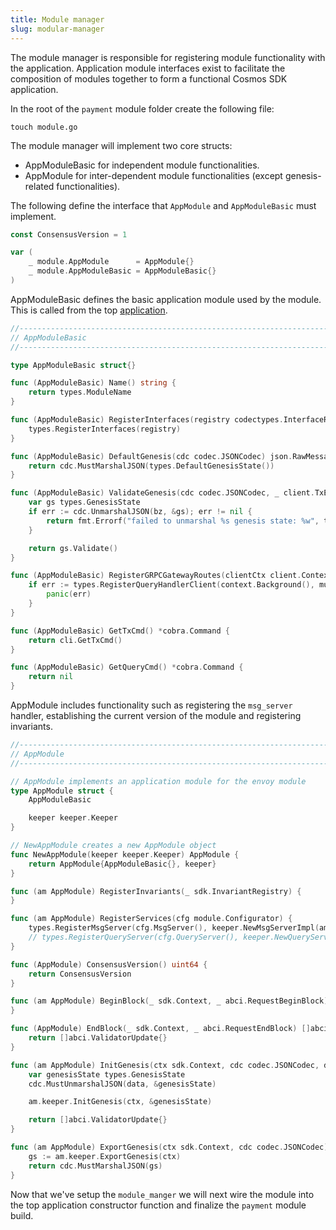 ```yaml
---
title: Module manager
slug: modular-manager
---
```


The module manager is responsible for registering module functionality with the application. Application module interfaces exist to facilitate the composition of modules together to form a functional Cosmos SDK application.

In the root of the `payment` module folder create the following file:

```
touch module.go
```

The module manager will implement two core structs:

-   AppModuleBasic for independent module functionalities.
-   AppModule for inter-dependent module functionalities (except genesis-related functionalities).

The following define the interface that `AppModule` and `AppModuleBasic` must implement.

```Go
const ConsensusVersion = 1

var (
	_ module.AppModule      = AppModule{}
	_ module.AppModuleBasic = AppModuleBasic{}
)
```

AppModuleBasic defines the basic application module used by the module. This is called from the top [application](app.md).

```Go
//------------------------------------------------------------------------------
// AppModuleBasic
//------------------------------------------------------------------------------

type AppModuleBasic struct{}

func (AppModuleBasic) Name() string {
	return types.ModuleName
}

func (AppModuleBasic) RegisterInterfaces(registry codectypes.InterfaceRegistry) {
	types.RegisterInterfaces(registry)
}

func (AppModuleBasic) DefaultGenesis(cdc codec.JSONCodec) json.RawMessage {
	return cdc.MustMarshalJSON(types.DefaultGenesisState())
}

func (AppModuleBasic) ValidateGenesis(cdc codec.JSONCodec, _ client.TxEncodingConfig, bz json.RawMessage) error {
	var gs types.GenesisState
	if err := cdc.UnmarshalJSON(bz, &gs); err != nil {
		return fmt.Errorf("failed to unmarshal %s genesis state: %w", types.ModuleName, err)
	}

	return gs.Validate()
}

func (AppModuleBasic) RegisterGRPCGatewayRoutes(clientCtx client.Context, mux *runtime.ServeMux) {
	if err := types.RegisterQueryHandlerClient(context.Background(), mux, types.NewQueryClient(clientCtx)); err != nil {
		panic(err)
	}
}

func (AppModuleBasic) GetTxCmd() *cobra.Command {
	return cli.GetTxCmd()
}

func (AppModuleBasic) GetQueryCmd() *cobra.Command {
	return nil
}
```

AppModule includes functionality such as registering the `msg_server` handler, establishing the current version of the module and registering invariants.

```Go
//------------------------------------------------------------------------------
// AppModule
//------------------------------------------------------------------------------

// AppModule implements an application module for the envoy module
type AppModule struct {
	AppModuleBasic

	keeper keeper.Keeper
}

// NewAppModule creates a new AppModule object
func NewAppModule(keeper keeper.Keeper) AppModule {
	return AppModule{AppModuleBasic{}, keeper}
}

func (am AppModule) RegisterInvariants(_ sdk.InvariantRegistry) {
}

func (am AppModule) RegisterServices(cfg module.Configurator) {
	types.RegisterMsgServer(cfg.MsgServer(), keeper.NewMsgServerImpl(am.keeper))
	// types.RegisterQueryServer(cfg.QueryServer(), keeper.NewQueryServerImpl(am.keeper))
}

func (AppModule) ConsensusVersion() uint64 {
	return ConsensusVersion
}

func (am AppModule) BeginBlock(_ sdk.Context, _ abci.RequestBeginBlock) {
}

func (AppModule) EndBlock(_ sdk.Context, _ abci.RequestEndBlock) []abci.ValidatorUpdate {
	return []abci.ValidatorUpdate{}
}

func (am AppModule) InitGenesis(ctx sdk.Context, cdc codec.JSONCodec, data json.RawMessage) []abci.ValidatorUpdate {
	var genesisState types.GenesisState
	cdc.MustUnmarshalJSON(data, &genesisState)

	am.keeper.InitGenesis(ctx, &genesisState)

	return []abci.ValidatorUpdate{}
}

func (am AppModule) ExportGenesis(ctx sdk.Context, cdc codec.JSONCodec) json.RawMessage {
	gs := am.keeper.ExportGenesis(ctx)
	return cdc.MustMarshalJSON(gs)
}
```

Now that we've setup the `module_manger` we will next wire the module into the top application constructor function and finalize the `payment` module build.
